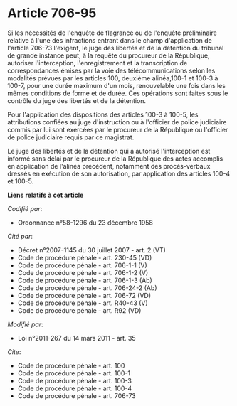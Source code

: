 # Article 706-95

Si les nécessités de l'enquête de flagrance ou de l'enquête préliminaire relative à l'une des infractions entrant dans le
champ d'application de l'article 706-73 l'exigent, le juge des libertés et de la détention du tribunal de grande instance
peut, à la requête du procureur de la République, autoriser l'interception, l'enregistrement et la transcription de
correspondances émises par la voie des télécommunications selon les modalités prévues par les articles 100, deuxième
alinéa,100-1 et 100-3 à 100-7, pour une durée maximum d'un mois, renouvelable une fois dans les mêmes conditions de forme et
de durée. Ces opérations sont faites sous le contrôle du juge des libertés et de la détention. 

Pour l'application des dispositions des articles 100-3 à 100-5, les attributions confiées au juge d'instruction ou à
l'officier de police judiciaire commis par lui sont exercées par le procureur de la République ou l'officier de police
judiciaire requis par ce magistrat. 

Le juge des libertés et de la détention qui a autorisé l'interception est informé sans délai par le procureur de la
République des actes accomplis en application de l'alinéa précédent, notamment des procès-verbaux dressés en exécution de son
autorisation, par application des articles 100-4 et 100-5.

**Liens relatifs à cet article**

_Codifié par_:

  - Ordonnance n°58-1296 du 23 décembre 1958

_Cité par_:

  - Décret n°2007-1145 du 30 juillet 2007 - art. 2 (VT)
  - Code de procédure pénale - art. 230-45 (VD)
  - Code de procédure pénale - art. 706-1-1 (V)
  - Code de procédure pénale - art. 706-1-2 (V)
  - Code de procédure pénale - art. 706-1-3 (Ab)
  - Code de procédure pénale - art. 706-24-2 (Ab)
  - Code de procédure pénale - art. 706-72 (VD)
  - Code de procédure pénale - art. R40-43 (V)
  - Code de procédure pénale - art. R92 (VD)

_Modifié par_:

  - Loi n°2011-267 du 14 mars 2011 - art. 35

_Cite_:

  - Code de procédure pénale - art. 100
  - Code de procédure pénale - art. 100-1
  - Code de procédure pénale - art. 100-3
  - Code de procédure pénale - art. 100-4
  - Code de procédure pénale - art. 706-73
